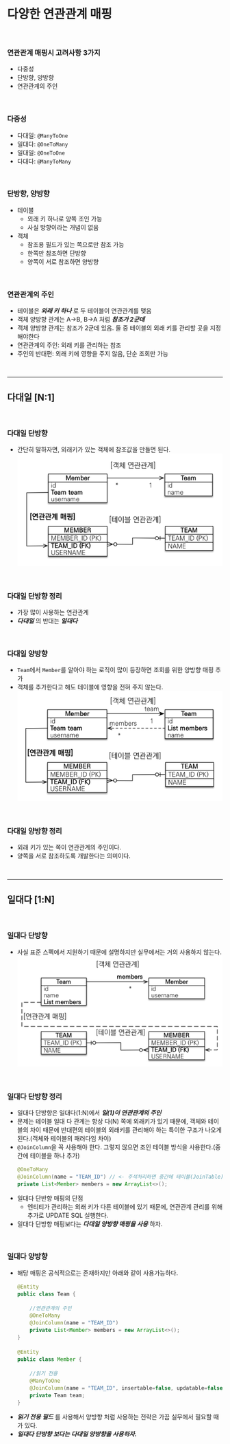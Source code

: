 # 다양한 연관관계 매핑

<br>

### 연관관계 매핑시 고려사항 3가지
* 다중성
* 단방향, 양방향
* 연관관계의 주인

<br>

### 다중성
* 다대일: ```@ManyToOne```
* 일대다: ```@OneToMany```
* 일대일: ```@OneToOne```
* 다대다: ```@ManyToMany```

<br>

### 단방향, 양방향
* 테이블
  * 외래 키 하나로 양쪽 조인 가능
  * 사실 방향이라는 개념이 없음
* 객체
  * 참조용 필드가 있는 쪽으로만 참조 가능
  * 한쪽만 참조하면 단방향
  * 양쪽이 서로 참조하면 양방향

<br>

### 연관관계의 주인
* 테이블은 **_외래 키 하나_** 로 두 테이블이 연관관계를 맺음
* 객체 양방향 관계는 A->B, B->A 처럼 **_참조가 2군데_**
* 객체 양방향 관계는 참조가 2군데 있음. 둘 중 테이블의 외래 키를 관리할 곳을 지정해야한다
* 연관관계의 주인: 외래 키를 관리하는 참조
* 주인의 반대편: 외래 키에 영향을 주지 않음, 단순 조회만 가능

<br>

---

## 다대일 [N:1]

<br>

### 다대일 단방향
* 간단히 말하자면, 외래키가 있는 객체에 참조값을 만들면 된다.  
  ![Many-to-one one-way](../../img/Many-to-one%20one-way.PNG)

<br>

### 다대일 단방향 정리
* 가장 많이 사용하는 연관관계
* **_다대일_** 의 반대는 **_일대다_**

<br>

### 다대일 양방향  
* ```Team```에서 ```Member```를 알아야 하는 로직이 많이 등장하면 조회를 위한 양방향 매핑 추가
* 객체를 추가한다고 해도 테이블에 영향을 전혀 주지 않는다.  
  ![Many-to-one two-way](../../img/Many-to-one%20two-way.PNG)

<br>

### 다대일 양방향 정리
* 외래 키가 있는 쪽이 연관관계의 주인이다.
* 양쪽을 서로 참조하도록 개발한다는 의미이다.

<br>

---

## 일대다 [1:N]

<br>

### 일대다 단방향
* 사실 표준 스펙에서 지원하기 때문에 설명하지만 실무에서는 거의 사용하지 않는다.
  ![One-to-many one-way](../../img/One-to-many%20one-way.PNG)
  
<br>

### 일대다 단방향 정리
* 일대다 단방향은 일대다(1:N)에서 **_일(1)이 연관관계의 주인_**
* 문제는 테이블 일대 다 관계는 항상 다(N) 쪽에 외래키가 있기 때문에, 객체와 테이블의 차이 때문에 반대편의 테이블의 외래키를 관리해야 하는 특이한 구조가 나오게 된다.(객체와 테이블의 패러다임 차이)
* ```@JoinColumn```을 꼭 사용해야 한다. 그렇지 않으면 조인 테이블 방식을 사용한다.(중간에 테이블을 하나 추가)
  ```java
  @OneToMany
  @JoinColumn(name = "TEAM_ID") // <- 주석처리하면 중간에 테이블(JoinTable)이 하나 생성되어 조인테이블 전략으로 바뀐다.
  private List<Member> members = new ArrayList<>();
  ```
* 일대다 단반향 매핑의 단점
  * 엔티티가 관리하는 외래 키가 다른 테이블에 있기 때문에, 연관관계 관리를 위해 추가로 UPDATE SQL 실행한다.
* 일대다 단방향 매핑보다는 **_다대일 양방향 매핑을 사용_** 하자.

<br>

### 일대다 양방향
* 해당 매핑은 공식적으로는 존재하지만 아래와 같이 사용가능하다.
  ```java
  @Entity
  public class Team {
  
      //연관관계의 주인
      @OneToMany
      @JoinColumn(name = "TEAM_ID")
      private List<Member> members = new ArrayList<>();
  }
  
  @Entity
  public class Member {
  
      //읽기 전용
      @ManyToOne
      @JoinColumn(name = "TEAM_ID", insertable=false, updatable=false)
      private Team team;
  }
  ```
* **_읽기 전용 필드_** 를 사용해서 양방향 처럼 사용하는 전략은 가끔 실무에서 필요할 때가 있다.
* **_일대다 단방향 보다는 다대일 양방향을 사용하자._**